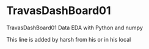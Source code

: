 # TravasDashBoard01
TravasDashBoard01 Data EDA with Python and numpy

This line is added by harsh from his or in his local
